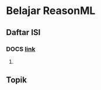 # Belajar ReasonML

## Daftar ISI

### DOCS [link](https://reasonml.github.io/docs/en/installation)
1. 

## Topik